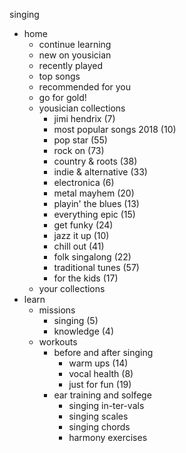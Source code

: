 singing

- home
  - continue learning
  - new on yousician
  - recently played
  - top songs
  - recommended for you
  - go for gold!
  - yousician collections
    - jimi hendrix (7)
    - most popular songs 2018 (10)
    - pop star (55)
    - rock on (73)
    - country & roots (38)
    - indie & alternative (33)
    - electronica (6)
    - metal mayhem (20)
    - playin' the blues (13)
    - everything epic (15)
    - get funky (24)
    - jazz it up (10)
    - chill out (41)
    - folk singalong (22)
    - traditional tunes (57)
    - for the kids (17)
  - your collections
- learn
  - missions
    - singing (5)
    - knowledge (4)
  - workouts
    - before and after singing
      - warm ups (14)
      - vocal health (8)
      - just for fun (19)
    - ear training and solfege
      - singing in-ter-vals
      - singing scales
      - singing chords
      - harmony exercises
